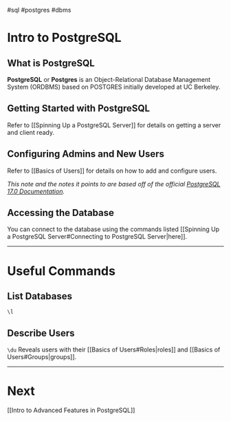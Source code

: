 #sql #postgres #dbms

# Intro to PostgreSQL

## What is PostgreSQL

**PostgreSQL** or **Postgres** is an Object-Relational Database Management System (ORDBMS) based on POSTGRES initially developed at UC Berkeley. 

## Getting Started with PostgreSQL

Refer to [[Spinning Up a PostgreSQL Server]] for details on getting a server and client ready.

## Configuring Admins and New Users

Refer to [[Basics of Users]] for details on how to add and configure users. 

*This note and the notes it points to are based off of the official [PostgreSQL 17.0 Documentation](https://www.postgresql.org/docs/17/index.html).*

## Accessing the Database

You can connect to the database using the commands listed [[Spinning Up a PostgreSQL Server#Connecting to PostgreSQL Server|here]].

---
# Useful Commands

## List Databases
`\l`

## Describe Users

`\du`
Reveals users with their [[Basics of Users#Roles|roles]] and [[Basics of Users#Groups|groups]]. 

---
# Next
[[Intro to Advanced Features in PostgreSQL]]